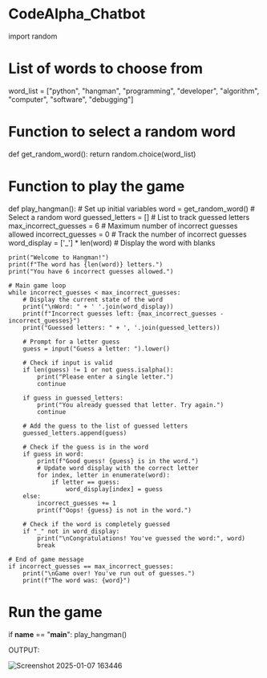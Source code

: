 # CodeAlpha_Chatbot

import random

# List of words to choose from
word_list = ["python", "hangman", "programming", "developer", "algorithm", "computer", "software", "debugging"]

# Function to select a random word
def get_random_word():
    return random.choice(word_list)

# Function to play the game
def play_hangman():
    # Set up initial variables
    word = get_random_word()  # Select a random word
    guessed_letters = []  # List to track guessed letters
    max_incorrect_guesses = 6  # Maximum number of incorrect guesses allowed
    incorrect_guesses = 0  # Track the number of incorrect guesses
    word_display = ['_'] * len(word)  # Display the word with blanks

    print("Welcome to Hangman!")
    print(f"The word has {len(word)} letters.")
    print("You have 6 incorrect guesses allowed.")

    # Main game loop
    while incorrect_guesses < max_incorrect_guesses:
        # Display the current state of the word
        print("\nWord: " + ' '.join(word_display))
        print(f"Incorrect guesses left: {max_incorrect_guesses - incorrect_guesses}")
        print("Guessed letters: " + ', '.join(guessed_letters))
        
        # Prompt for a letter guess
        guess = input("Guess a letter: ").lower()

        # Check if input is valid
        if len(guess) != 1 or not guess.isalpha():
            print("Please enter a single letter.")
            continue
        
        if guess in guessed_letters:
            print("You already guessed that letter. Try again.")
            continue
        
        # Add the guess to the list of guessed letters
        guessed_letters.append(guess)

        # Check if the guess is in the word
        if guess in word:
            print(f"Good guess! {guess} is in the word.")
            # Update word display with the correct letter
            for index, letter in enumerate(word):
                if letter == guess:
                    word_display[index] = guess
        else:
            incorrect_guesses += 1
            print(f"Oops! {guess} is not in the word.")
        
        # Check if the word is completely guessed
        if "_" not in word_display:
            print("\nCongratulations! You've guessed the word:", word)
            break

    # End of game message
    if incorrect_guesses == max_incorrect_guesses:
        print("\nGame over! You've run out of guesses.")
        print(f"The word was: {word}")

# Run the game
if __name__ == "__main__":
    play_hangman()

OUTPUT:

![Screenshot 2025-01-07 163446](https://github.com/user-attachments/assets/7d2291de-5297-40ec-aa12-80383aa065f1)
